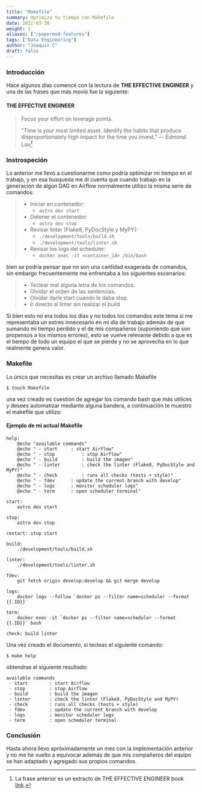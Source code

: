 ```yaml
---
title: "Makefile"
summary: Optimiza tu tiempo con Makefile
date: 2022-03-30
weight: 1
aliases: ["/papermod-features"]
tags: ["Data Engineering"]
author: "Joaquin C"
draft: false
---
```


### Introducción
Hace algunos días comencé con la lectura de **THE EFFECTIVE ENGINEER** y una de las frases que más movió fue la siguiente:

#### THE EFFECTIVE ENGINEER

> Focus your effort on leverage points.
>
>"Time is your most limited asset. Identify the habits that produce disproportionately high impact for the time you invest."
> — <cite>Edmond Lau[^1]</cite>

[^1]: La frase anterior es un extracto de THE EFFECTIVE ENGINEER book [link](https://www.amazon.com.mx/Effective-Engineer-Engineering-Disproportionate-Meaningful/dp/0996128107).

### Instrospeción
Lo anterior me llevó a cuestionarme como podría optimizar mi tiempo en el trabajo, y en esa busqueda me dí cuenta que cuando trabajo en la generación de algún DAG en Airflow normalmente utilizo la misma serie de comandos:



>-   Iniciar en contenedor:
>      -   `astro dev start`
>-   Detener el contenedor:
>       -   `astro dev stop`
>-   Revisar linter (Flake8, PyDocStyle y MyPY):
>       -   `./development/tools/build.sh`
>       -   `./development/tools/linter.sh`
>-   Revisar los logs del scheduler:
>       - 	`docker exec -it <container_id> /bin/bash`

bien se podría pensar que no son una cantidad exagerada de comandos, sin embargo frecuentemente me enfrentaba a los siguientes escenarios:
>-  Teclear mal alguna letra de los comandos.
>-  Olvidar el orden de las sentencias.
>-  Olvidar darle start cuando le daba stop.
>-  Ir directo al linter sin realizar el build

Si bien esto no era todos los días y no todos los comandos este tema si me representaba un estres innecesario en mi día de trabajo además de que sumando mi tiempo perdido y el de mis compañeros (suponiendo que son propensos a los mismos errores), esto se vuelve relevante debido a que es el tiempo de todo un equipo el que se pierde y no se aprovecha en lo que realmente genera valor. 
### Makefile
Lo único que necesitas es crear un archivo llamado Makefile
```shell
$ touch Makefile
```
una vez creado es cuestión de agregar los comando bash que más utilices y desees automatizar mediante alguna bandera, a continuación te muestro el makefile que utilizo:
#### Ejemplo de mi actual Makefile
```shell
help:
	@echo "available commands"
	@echo " - start    	: start Airflow"
	@echo " - stop      	: stop Airflow"
	@echo " - build     	: build the imagen"
	@echo " - linter    	: check the linter (Flake8, PyDocStyle and MyPY)"
	@echo " - check     	: runs all checks (tests + style)"
	@echo " - fdev		: update the current branch with develop"
	@echo " - logs		: monitor scheduler logs"
	@echo " - term		: open scheduler terminal"

start:
	astro dev start

stop:
	astro dev stop

restart: stop start

build:
	./development/tools/build.sh

linter:
	./development/tools/linter.sh

fdev:
	git fetch origin develop:develop && git merge develop

logs:
	docker logs --follow `docker ps --filter name=scheduler --format {{.ID}}`

term:
	docker exec -it `docker ps --filter name=scheduler --format {{.ID}}` bash

check: build linter
```

Una vez creado el documento, si tecleas el siguiente comando:
```shell
$ make help
```
 obtendras el siguiente resultado:
```shell
available commands
 - start        : start Airflow
 - stop         : stop Airflow
 - build        : build the imagen
 - linter       : check the linter (Flake8, PyDocStyle and MyPY)
 - check        : runs all checks (tests + style)
 - fdev         : update the current branch with develop
 - logs         : monitor scheduler logs
 - term         : open scheduler terminal
 ```

 ### Conclusión
 Hasta ahora llevo apróximadamente un mes con la implementación anterior y no me he vuelto a equivocar además
 de que mis compañeros del equipo se han adaptado y agregado sus propios comandos.